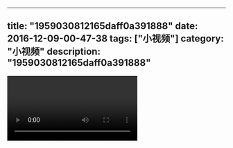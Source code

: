 
---
title: "1959030812165daff0a391888"
date: 2016-12-09-00-47-38
tags: ["小视频"]
category: "小视频"
description: "1959030812165daff0a391888"
---
<video src="http://ohtsqip0g.bkt.clouddn.com/1959030812165daff0a391888.mp4" controls="controls"></video>

